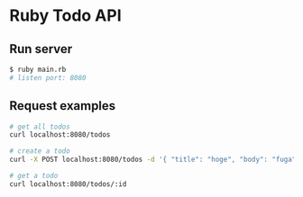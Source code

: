 # Ruby Todo API
## Run server
```bash
$ ruby main.rb
# listen port: 8080
```

## Request examples
```bash
# get all todos
curl localhost:8080/todos

# create a todo
curl -X POST localhost:8080/todos -d '{ "title": "hoge", "body": "fuga" }'

# get a todo
curl localhost:8080/todos/:id
```
